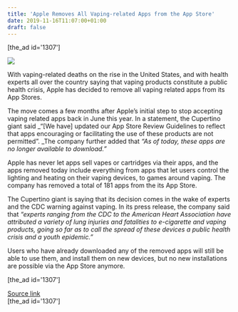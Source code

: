 ```yaml
---
title: 'Apple Removes All Vaping-related Apps from the App Store'
date: 2019-11-16T11:07:00+01:00
draft: false
---
```


\[the\_ad id='1307'\]  
  

  
![](https://beebom.com/wp-content/uploads/2018/07/apple-web-1.jpg)

With vaping-related deaths on the rise in the United States, and with health experts all over the country saying that vaping products constitute a public health crisis, Apple has decided to remove all vaping related apps from its App Stores.  

The move comes a few months after Apple’s initial step to stop accepting vaping related apps back in June this year. In a statement, the Cupertino giant said _“\[We have\] updated our App Store Review Guidelines to reflect that apps encouraging or facilitating the use of these products are not permitted”. _The company further added that _“As of today, these apps are no longer available to download.”_  

Apple has never let apps sell vapes or cartridges via their apps, and the apps removed today include everything from apps that let users control the lighting and heating on their vaping devices, to games around vaping. The company has removed a total of 181 apps from the its App Store.  

The Cupertino giant is saying that its decision comes in the wake of experts and the CDC warning against vaping. In its press release, the company said that _“experts ranging from the CDC to the American Heart Association have attributed a variety of lung injuries and fatalities to e-cigarette and vaping products, going so far as to call the spread of these devices a public health crisis and a youth epidemic.”_  

Users who have already downloaded any of the removed apps will still be able to use them, and install them on new devices, but no new installations are possible via the App Store anymore.  

  
  
\[the\_ad id='1307'\]  
  
[Source link](https://beebom.com/apple-removes-vaping-related-apps/)  
\[the\_ad id='1307'\]